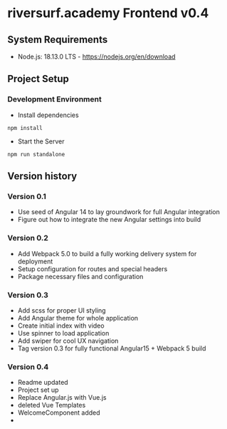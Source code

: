 # riversurf.academy Frontend v0.4

## System Requirements

* Node.js: 18.13.0 LTS - https://nodejs.org/en/download

## Project Setup

### Development Environment

* Install dependencies 

`npm install`

* Start the Server

`npm run standalone`

## Version history

### Version 0.1

* Use seed of Angular 14 to lay groundwork for full Angular integration
* Figure out how to integrate the new Angular settings into build

### Version 0.2

* Add Webpack 5.0 to build a fully working delivery system for deployment
* Setup configuration for routes and special headers
* Package necessary files and configuration

### Version 0.3

* Add scss for proper UI styling
* Add Angular theme for whole application
* Create initial index with video
* Use spinner to load application
* Add swiper for cool UX navigation
* Tag version 0.3 for fully functional Angular15 + Webpack 5 build

### Version 0.4

* Readme updated
* Project set up
* Replace Angular.js with Vue.js
* deleted Vue Templates
* WelcomeComponent added
* 

